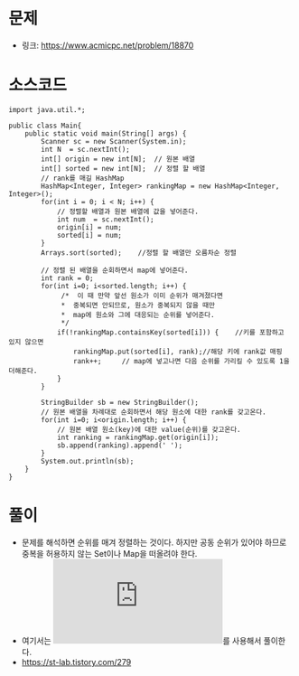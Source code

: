 # 문제
- 링크: 
<https://www.acmicpc.net/problem/18870>

# 소스코드
```
import java.util.*;

public class Main{
    public static void main(String[] args) {
        Scanner sc = new Scanner(System.in);
        int N  = sc.nextInt();
        int[] origin = new int[N];	// 원본 배열
        int[] sorted = new int[N];	// 정렬 할 배열
        // rank를 매길 HashMap
        HashMap<Integer, Integer> rankingMap = new HashMap<Integer, Integer>();
        for(int i = 0; i < N; i++) {
            // 정렬할 배열과 원본 배열에 값을 넣어준다.
            int num  = sc.nextInt();
            origin[i] = num;
            sorted[i] = num;
        }
        Arrays.sort(sorted);    //정렬 할 배열만 오름차순 정렬

        // 정렬 된 배열을 순회하면서 map에 넣어준다.
        int rank = 0;
        for(int i=0; i<sorted.length; i++) {
             /*  이 때 만약 앞선 원소가 이미 순위가 매겨졌다면
             *  중복되면 안되므로, 원소가 중복되지 않을 때만
             *  map에 원소와 그에 대응되는 순위를 넣어준다.
             */
            if(!rankingMap.containsKey(sorted[i])) {    //키를 포함하고 있지 않으면
                rankingMap.put(sorted[i], rank);//해당 키에 rank값 매핑
                rank++;		// map에 넣고나면 다음 순위를 가리킬 수 있도록 1을 더해준다.
            }
        }

        StringBuilder sb = new StringBuilder();
        // 원본 배열을 차례대로 순회하면서 해당 원소에 대한 rank를 갖고온다.
        for(int i=0; i<origin.length; i++) {
            // 원본 배열 원소(key)에 대한 value(순위)를 갖고온다.
            int ranking = rankingMap.get(origin[i]);
            sb.append(ranking).append(' ');
        }
        System.out.println(sb);
    }
}

```
# 풀이
- 문제를 해석하면 순위를 매겨 정렬하는 것이다. 하지만 공동 순위가 있어야 하므로 중복을 허용하지 않는 Set이나 Map을 떠올려야 한다.
- 여기서는 ![Map함수](https://github.com/kabommm/TIL/blob/main/Language/JAVA/Collection.md)를 사용해서 풀이한다.
- <https://st-lab.tistory.com/279>

